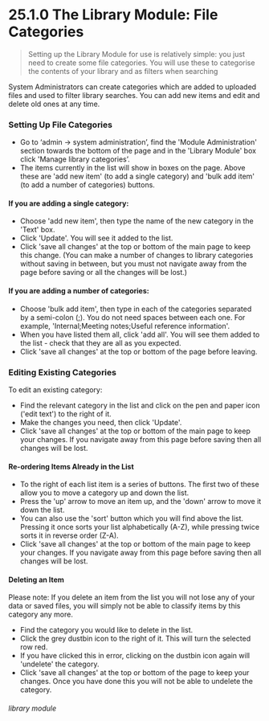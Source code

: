 # 25.1.0 The Library Module: File Categories

> Setting up the Library Module for use is relatively simple: you just need to create some file categories. You will use these to categorise the contents of your library and as filters when searching



System Administrators can create categories which are added to uploaded files and used to filter library searches. You can add new items and edit and delete old ones at any time.

### Setting Up File Categories

- Go to ‘admin -> system administration’, find the 'Module Administration' section towards the bottom of the page and in the 'Library Module' box click 'Manage library categories’.
- The items currently in the list will show in boxes on the page. Above these are 'add new item' (to add a single category) and 'bulk add item' (to add a number of categories) buttons.  

#### If you are adding a single category:
   - Choose 'add new item', then type the name of the new category in the 'Text' box.
   - Click 'Update'. You will see it added to the list.
   - Click 'save all changes' at the top or bottom of the main page to keep this change. (You can make a number of changes to library categories without saving in between, but you must not navigate away from the page before saving or all the changes will be lost.)  
   
#### If you are adding a number of categories:
   - Choose 'bulk add item', then type in each of the categories separated by a semi-colon (;). You do not need spaces between each one. For example, 'Internal;Meeting notes;Useful reference information'.
   - When you have listed them all, click 'add all'. You will see them added to the list - check that they are all as you expected.
   - Click 'save all changes' at the top or bottom of the page before leaving.
   
### Editing Existing Categories

To edit an existing category: 
- Find the relevant category in the list and click on the pen and paper icon ('edit text') to the right of it. 
- Make the changes you need, then click 'Update'.
- Click 'save all changes' at the top or bottom of the main page to keep your changes. If you navigate away from this page before saving then all changes will be lost.

#### Re-ordering Items Already in the List

- To the right of each list item is a series of buttons. The first two of these allow you to move a category up and down the list.
- Press the 'up' arrow to move an item up, and the 'down' arrow to move it down the list. 
- You can also use the 'sort' button which you will find above the list. Pressing it once sorts your list alphabetically (A-Z), while pressing twice sorts it in reverse order (Z-A). 
- Click 'save all changes' at the top or bottom of the main page to keep your changes. If you navigate away from this page before saving then all changes will be lost.

#### Deleting an Item

Please note: If you delete an item from the list you will not lose any of your data or saved files, you will simply not be able to classify items by this category any more.
- Find the category you would like to delete in the list.
- Click the grey dustbin icon to the right of it. This will turn the selected row red. 
- If you have clicked this in error, clicking on the dustbin icon again will 'undelete' the category.
- Click 'save all changes' at the top or bottom of the page to keep your changes. Once you have done this you will not be able to undelete the category.

###### library module
